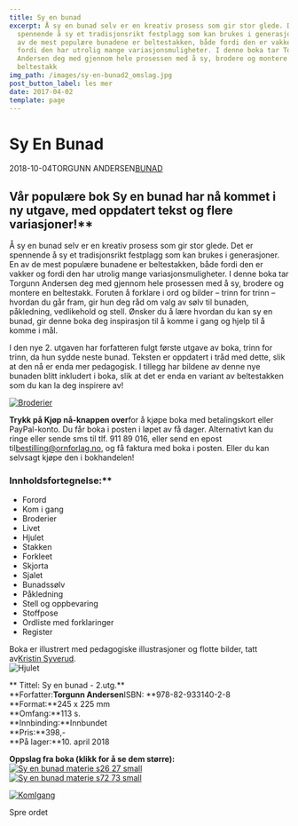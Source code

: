 ```yaml
---
title: Sy en bunad
excerpt: Å sy en bunad selv er en kreativ prosess som gir stor glede. Det er
  spennende å sy et tradisjonsrikt festplagg som kan brukes i generasjoner. En
  av de mest populære bunadene er beltestakken, både fordi den er vakker og
  fordi den har utrolig mange variasjonsmuligheter. I denne boka tar Torgunn
  Andersen deg med gjennom hele prosessen med å sy, brodere og montere en
  beltestakk
img_path: /images/sy-en-bunad2_omslag.jpg
post_button_label: les mer
date: 2017-04-02
template: page
---
```

<!--StartFragment-->

# Sy En Bunad

2018-10-04TORGUNN ANDERSEN[BUNAD](https://ornforlag.no/category/bunad)

## Vår populære bok Sy en bunad har nå kommet i ny utgave, med oppdatert tekst og flere variasjoner!\*\*

Å sy en bunad selv er en kreativ prosess som gir stor glede. Det er spennende å sy et tradisjonsrikt festplagg som kan brukes i generasjoner. En av de mest populære bunadene er beltestakken, både fordi den er vakker og fordi den har utrolig mange variasjonsmuligheter. I denne boka tar Torgunn Andersen deg med gjennom hele prosessen med å sy, brodere og montere en beltestakk. Foruten å forklare i ord og bilder – trinn for trinn – hvordan du går fram, gir hun deg råd om valg av sølv til bunaden, påkledning, vedlikehold og stell. Ønsker du å lære hvordan du kan sy en bunad, gir denne boka deg inspirasjon til å komme i gang og hjelp til å komme i mål.

I den nye 2. utgaven har forfatteren fulgt første utgave av boka, trinn for trinn, da hun sydde neste bunad. Teksten er oppdatert i tråd med dette, slik at den nå er enda mer pedagogisk. I tillegg har bildene av denne nye bunaden blitt inkludert i boka, slik at det er enda en variant av beltestakken som du kan la deg inspirere av!

[![Broderier](https://ornforlag.no/static/fee959d4b93e091dd58bee8d5b8812dc/466da/Broderier.png "Broderier")](https://ornforlag.no/static/fee959d4b93e091dd58bee8d5b8812dc/466da/Broderier.png)

**Trykk på Kjøp nå-knappen over**for å kjøpe boka med betalingskort eller PayPal-konto. Du får boka i posten i løpet av få dager. Alternativt kan du ringe eller sende sms til tlf. 911 89 016, eller send en epost til[bestilling@ornforlag.no](mailto:bestilling@ornforlag.no?subject=Bestilling%20av%20Sy%20en%20bunad), og få faktura med boka i posten. Eller du kan selvsagt kjøpe den i bokhandelen!

### Innholdsfortegnelse:\*\*

* Forord
* Kom i gang
* Broderier
* Livet
* Hjulet
* Stakken
* Forkleet
* Skjorta
* Sjalet
* Bunadssølv
* Påkledning
* Stell og oppbevaring
* Stoffpose
* Ordliste med forklaringer
* Register

Boka er illustrert med pedagogiske illustrasjoner og flotte bilder, tatt av[Kristin Syverud](http://www.syverudfoto.no/).\
![Hjulet](https://ornforlag.no/static/55db05a5e8c3dac39343fc139f659ba0/466da/Hjulet.png "Hjulet")

\*\* Tittel: Sy en bunad - 2.utg.\*\*\
**Forfatter:**Torgunn Andersen**ISBN: \*\*978-82-933140-2-8\
\*\*Format:**245 x 225 mm\
**Omfang:**113 s.\
**Innbinding:**Innbundet\
**Pris:**398,-\
**På lager:**10. april 2018

**Oppslag fra boka (klikk for å se dem større):**\
[![Sy en bunad materie s26 27 small](https://ornforlag.no/static/e1fd9bf3fd7661d6b22bc8ca927fbeae/55feb/Sy_en_bunad_materie_s26-27_small.jpg "Sy en bunad materie s26 27 small")](https://ornforlag.no/SyEnBunad/Sy_en_bunad_materie_s26-27_med.jpg)\
[![Sy en bunad materie s72 73 small](https://ornforlag.no/static/e4bc896a0730ba4c660c909d3e74a0a5/55feb/Sy_en_bunad_materie_s72-73_small.jpg "Sy en bunad materie s72 73 small")](https://ornforlag.no/SyEnBunad/Sy_en_bunad_materie_s72-73_med.jpg)

[![KomIgang](https://ornforlag.no/static/fa31d4e6b245c4cb4dfcec6855327b6d/466da/KomIgang.png "KomIgang")](https://ornforlag.no/static/fa31d4e6b245c4cb4dfcec6855327b6d/466da/KomIgang.png)

Spre ordet



<!--EndFragment-->